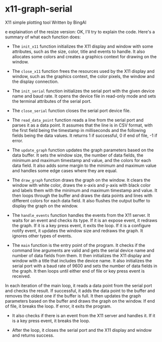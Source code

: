 # x11-graph-serial
X11 simple plotting tool
Written by BingAI 

e explaination of the resize version:
OK, I'll try to explain the code. Here's a summary of what each function does:

- The `init_x11` function initializes the X11 display and window with some attributes, such as the size, color, title and events to handle. It also allocates some colors and creates a graphics context for drawing on the window.

- The `close_x11` function frees the resources used by the X11 display and window, such as the graphics context, the color pixels, the window and the display connection.

- The `init_serial` function initializes the serial port with the given device name and baud rate. It opens the device file in read-only mode and sets the terminal attributes of the serial port.

- The `close_serial` function closes the serial port device file.

- The `read_data_point` function reads a line from the serial port and parses it as a data point. It assumes that the line is in CSV format, with the first field being the timestamp in milliseconds and the following fields being the data values. It returns 1 if successful, 0 if end of file, -1 if error.

- The `update_graph` function updates the graph parameters based on the data buffer. It sets the window size, the number of data fields, the minimum and maximum timestamp and value, and the colors for each data field. It also adds some margin to the minimum and maximum value and handles some edge cases where they are equal.

- The `draw_graph` function draws the graph on the window. It clears the window with white color, draws the x-axis and y-axis with black color and labels them with the minimum and maximum timestamp and value. It then loops through the buffer and draws the data points and lines with different colors for each data field. It also flushes the output buffer to display the graph on the window.

- The `handle_events` function handles the events from the X11 server. It waits for an event and checks its type. If it is an expose event, it redraws the graph. If it is a key press event, it exits the loop. If it is a configure notify event, it updates the window size and redraws the graph. It ignores other types of events.

- The `main` function is the entry point of the program. It checks if the command line arguments are valid and gets the serial device name and number of data fields from them. It then initializes the X11 display and window with a title that includes the device name. It also initializes the serial port with a baud rate of 9600 and sets the number of data fields in the graph. It then loops until either end of file or key press event is received.

In each iteration of the main loop, it reads a data point from the serial port and checks the result. If successful, it adds the data point to the buffer and removes the oldest one if the buffer is full. It then updates the graph parameters based on the buffer and draws the graph on the window. If end of file, it breaks the  loop. If error, it exits the program.

- It also checks if there is an event from the X11 server and handles it. If it is a key press event, it breaks the loop.

- After the loop, it closes the serial port and the X11 display and window and returns success.
